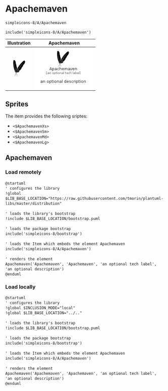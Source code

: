 # Apachemaven


```text
simpleicons-8/A/Apachemaven
```

```text
include('simpleicons-8/A/Apachemaven')
```



| Illustration | Apachemaven |
| :---: | :---: |
| ![illustration for Illustration](../../simpleicons-8/A/Apachemaven.png) | ![illustration for Apachemaven](../../simpleicons-8/A/Apachemaven.Local.png) |



## Sprites
The item provides the following sriptes:

- `<$ApachemavenXs>`
- `<$ApachemavenSm>`
- `<$ApachemavenMd>`
- `<$ApachemavenLg>`





## Apachemaven

### Load remotely
```plantuml
@startuml
' configures the library
!global $LIB_BASE_LOCATION="https://raw.githubusercontent.com/tmorin/plantuml-libs/master/distribution"

' loads the library's bootstrap
!include $LIB_BASE_LOCATION/bootstrap.puml

' loads the package bootstrap
include('simpleicons-8/bootstrap')

' loads the Item which embeds the element Apachemaven
include('simpleicons-8/A/Apachemaven')

' renders the element
Apachemaven('Apachemaven', 'Apachemaven', 'an optional tech label', 'an optional description')
@enduml
```

### Load locally
```plantuml
@startuml
' configures the library
!global $INCLUSION_MODE="local"
!global $LIB_BASE_LOCATION="../.."

' loads the library's bootstrap
!include $LIB_BASE_LOCATION/bootstrap.puml

' loads the package bootstrap
include('simpleicons-8/bootstrap')

' loads the Item which embeds the element Apachemaven
include('simpleicons-8/A/Apachemaven')

' renders the element
Apachemaven('Apachemaven', 'Apachemaven', 'an optional tech label', 'an optional description')
@enduml
```

